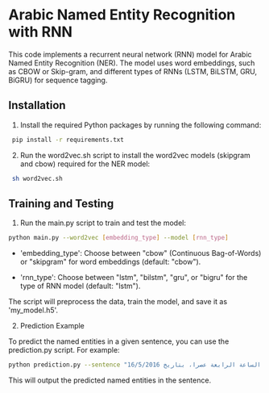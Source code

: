 # Arabic Named Entity Recognition with RNN

This code implements a recurrent neural network (RNN) model for Arabic Named Entity Recognition (NER). The model uses word embeddings, such as CBOW or Skip-gram, and different types of RNNs (LSTM, BiLSTM, GRU, BiGRU) for sequence tagging.

## Installation

1. Install the required Python packages by running the following command:

```bash
 pip install -r requirements.txt
```
2. Run the word2vec.sh script to install the word2vec models (skipgram and cbow) required for the NER model:

```bash
 sh word2vec.sh
```

## Training and Testing
1. Run the main.py script to train and test the model:

```bash
python main.py --word2vec [embedding_type] --model [rnn_type]
```
* 'embedding_type': Choose between "cbow" (Continuous Bag-of-Words) or "skipgram" for word embeddings (default: "cbow").

* 'rnn_type': Choose between "lstm", "bilstm", "gru", or "bigru" for the type of RNN model (default: "lstm").

The script will preprocess the data, train the model, and save it as 'my_model.h5'.

2. Prediction Example

To predict the named entities in a given sentence, you can use the prediction.py script. For example: 

```bash
python prediction.py --sentence "جامعة بيرزيت وبالتعاون مع مؤسسة ادوارد سعيد تنظم مهرجان للفن الشعبي سيبدأ الساعة الرابعة عصرا، بتاريخ 16/5/2016" --file_path "my_model.h5"
```
This will output the predicted named entities in the sentence.